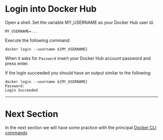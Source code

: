 # Login into Docker Hub

Open a shell.
Set the variable MY_USERNAME as your Docker Hub user id.

```
MY_USERNAME=...
```

Execute the following command:

```
docker login --username ${MY_USERNAME}
```

When it asks for `Password` insert your Docker Hub account password and press enter.

If the login succeeded you should have an output similar to the following:
```
docker login --username ${MY_USERNAME}
Password: 
Login Succeeded
```

---

# Next Section

In the next section we will have some practice with the principal [Docker CLI commands](../02-RunContainerRun)

